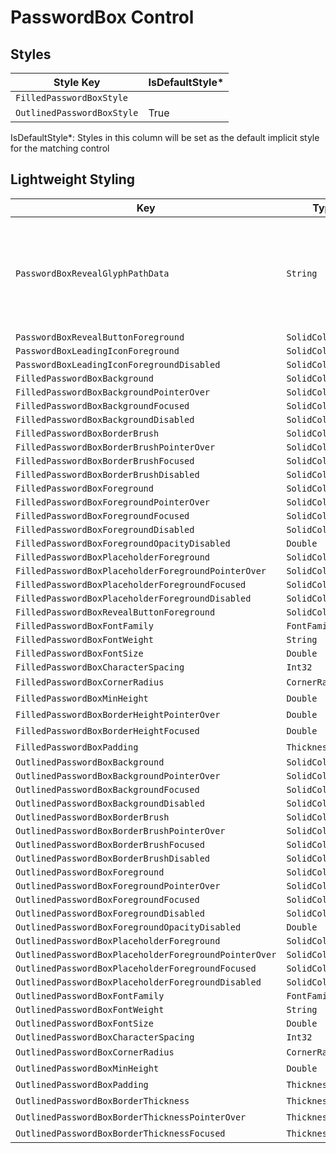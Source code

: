 ﻿---
uid: Uno.Themes.Styles.PasswordBox
---

# PasswordBox Control

## Styles

| Style Key                  | IsDefaultStyle\* |
|----------------------------|------------------|
| `FilledPasswordBoxStyle`   |                  |
| `OutlinedPasswordBoxStyle` | True             |

IsDefaultStyle\*: Styles in this column will be set as the default implicit style for the matching control

## Lightweight Styling

| Key                                                   | Type              | Value                                                                                                                                                                                                                                                                                         |
|-------------------------------------------------------|-------------------|-----------------------------------------------------------------------------------------------------------------------------------------------------------------------------------------------------------------------------------------------------------------------------------------------|
| `PasswordBoxRevealGlyphPathData`                      | `String`          | `M11 0.5C6 0.5 1.73 3.61 0 8C1.73 12.39 6 15.5 11 15.5C16 15.5 20.27 12.39 22 8C20.27 3.61 16 0.5 11 0.5ZM11 13C8.24 13 6 10.76 6 8C6 5.24 8.24 3 11 3C13.76 3 16 5.24 16 8C16 10.76 13.76 13 11 13ZM11 5C9.34 5 8 6.34 8 8C8 9.66 9.34 11 11 11C12.66 11 14 9.66 14 8C14 6.34 12.66 5 11 5Z` |
| `PasswordBoxRevealButtonForeground`                   | `SolidColorBrush` | `OnSurfaceVariantBrush`                                                                                                                                                                                                                                                                       |
| `PasswordBoxLeadingIconForeground`                    | `SolidColorBrush` | `OnSurfaceVariantBrush`                                                                                                                                                                                                                                                                       |
| `PasswordBoxLeadingIconForegroundDisabled`            | `SolidColorBrush` | `OnSurfaceLowBrush`                                                                                                                                                                                                                                                                           |
| `FilledPasswordBoxBackground`                         | `SolidColorBrush` | `SurfaceVariantBrush`                                                                                                                                                                                                                                                                         |
| `FilledPasswordBoxBackgroundPointerOver`              | `SolidColorBrush` | `OnSurfaceVariantHoverBrush`                                                                                                                                                                                                                                                                  |
| `FilledPasswordBoxBackgroundFocused`                  | `SolidColorBrush` | `SurfaceVariantBrush`                                                                                                                                                                                                                                                                         |
| `FilledPasswordBoxBackgroundDisabled`                 | `SolidColorBrush` | `OnSurfaceDisabledBrush`                                                                                                                                                                                                                                                                      |
| `FilledPasswordBoxBorderBrush`                        | `SolidColorBrush` | `OnSurfaceVariantBrush`                                                                                                                                                                                                                                                                       |
| `FilledPasswordBoxBorderBrushPointerOver`             | `SolidColorBrush` | `OnSurfaceBrush`                                                                                                                                                                                                                                                                              |
| `FilledPasswordBoxBorderBrushFocused`                 | `SolidColorBrush` | `PrimaryBrush`                                                                                                                                                                                                                                                                                |
| `FilledPasswordBoxBorderBrushDisabled`                | `SolidColorBrush` | `OnSurfaceDisabledBrush`                                                                                                                                                                                                                                                                      |
| `FilledPasswordBoxForeground`                         | `SolidColorBrush` | `OnSurfaceBrush`                                                                                                                                                                                                                                                                              |
| `FilledPasswordBoxForegroundPointerOver`              | `SolidColorBrush` | `OnSurfaceBrush`                                                                                                                                                                                                                                                                              |
| `FilledPasswordBoxForegroundFocused`                  | `SolidColorBrush` | `OnSurfaceBrush`                                                                                                                                                                                                                                                                              |
| `FilledPasswordBoxForegroundDisabled`                 | `SolidColorBrush` | `OnSurfaceBrush`                                                                                                                                                                                                                                                                              |
| `FilledPasswordBoxForegroundOpacityDisabled`          | `Double`          | `LowOpacity`                                                                                                                                                                                                                                                                                  |
| `FilledPasswordBoxPlaceholderForeground`              | `SolidColorBrush` | `OnSurfaceVariantBrush`                                                                                                                                                                                                                                                                       |
| `FilledPasswordBoxPlaceholderForegroundPointerOver`   | `SolidColorBrush` | `OnSurfaceVariantBrush`                                                                                                                                                                                                                                                                       |
| `FilledPasswordBoxPlaceholderForegroundFocused`       | `SolidColorBrush` | `PrimaryBrush`                                                                                                                                                                                                                                                                                |
| `FilledPasswordBoxPlaceholderForegroundDisabled`      | `SolidColorBrush` | `OnSurfaceLowBrush`                                                                                                                                                                                                                                                                           |
| `FilledPasswordBoxRevealButtonForeground`             | `SolidColorBrush` | `OnSurfaceVariantBrush`                                                                                                                                                                                                                                                                       |
| `FilledPasswordBoxFontFamily`                         | `FontFamily`      | `BodyLargeFontFamily`                                                                                                                                                                                                                                                                    |
| `FilledPasswordBoxFontWeight`                         | `String`          | `BodyLargeFontWeight`                                                                                                                                                                                                                                                                         |
| `FilledPasswordBoxFontSize`                           | `Double`          | `BodyLargeFontSize`                                                                                                                                                                                                                                                                           |
| `FilledPasswordBoxCharacterSpacing`                   | `Int32`           | `BodyLargeCharacterSpacing`                                                                                                                                                                                                                                                                   |
| `FilledPasswordBoxCornerRadius`                       | `CornerRadius`    | 4,4,0,0                                                                                                                                                                                                                                                                                       |
| `FilledPasswordBoxMinHeight`                          | `Double`          | 56                                                                                                                                                                                                                                                                                            |
| `FilledPasswordBoxBorderHeightPointerOver`            | `Double`          | 2                                                                                                                                                                                                                                                                                             |
| `FilledPasswordBoxBorderHeightFocused`                | `Double`          | 2                                                                                                                                                                                                                                                                                             |
| `FilledPasswordBoxPadding`                            | `Thickness`       | 16,4,8,4                                                                                                                                                                                                                                                                                      |
| `OutlinedPasswordBoxBackground`                       | `SolidColorBrush` | `SystemControlTransparentBrush`                                                                                                                                                                                                                                                               |
| `OutlinedPasswordBoxBackgroundPointerOver`            | `SolidColorBrush` | `SystemControlTransparentBrush`                                                                                                                                                                                                                                                               |
| `OutlinedPasswordBoxBackgroundFocused`                | `SolidColorBrush` | `SystemControlTransparentBrush`                                                                                                                                                                                                                                                               |
| `OutlinedPasswordBoxBackgroundDisabled`               | `SolidColorBrush` | `SystemControlTransparentBrush`                                                                                                                                                                                                                                                               |
| `OutlinedPasswordBoxBorderBrush`                      | `SolidColorBrush` | `OutlineBrush`                                                                                                                                                                                                                                                                                |
| `OutlinedPasswordBoxBorderBrushPointerOver`           | `SolidColorBrush` | `OnSurfaceBrush`                                                                                                                                                                                                                                                                              |
| `OutlinedPasswordBoxBorderBrushFocused`               | `SolidColorBrush` | `PrimaryBrush`                                                                                                                                                                                                                                                                                |
| `OutlinedPasswordBoxBorderBrushDisabled`              | `SolidColorBrush` | `OnSurfaceDisabledBrush`                                                                                                                                                                                                                                                                   |
| `OutlinedPasswordBoxForeground`                       | `SolidColorBrush` | `OnSurfaceBrush`                                                                                                                                                                                                                                                                              |
| `OutlinedPasswordBoxForegroundPointerOver`            | `SolidColorBrush` | `OnSurfaceBrush`                                                                                                                                                                                                                                                                              |
| `OutlinedPasswordBoxForegroundFocused`                | `SolidColorBrush` | `OnSurfaceBrush`                                                                                                                                                                                                                                                                              |
| `OutlinedPasswordBoxForegroundDisabled`               | `SolidColorBrush` | `OnSurfaceBrush`                                                                                                                                                                                                                                                                              |
| `OutlinedPasswordBoxForegroundOpacityDisabled`        | `Double`          | `LowOpacity`                                                                                                                                                                                                                                                                                  |
| `OutlinedPasswordBoxPlaceholderForeground`            | `SolidColorBrush` | `OnSurfaceVariantBrush`                                                                                                                                                                                                                                                                       |
| `OutlinedPasswordBoxPlaceholderForegroundPointerOver` | `SolidColorBrush` | `OnSurfaceBrush`                                                                                                                                                                                                                                                                              |
| `OutlinedPasswordBoxPlaceholderForegroundFocused`     | `SolidColorBrush` | `PrimaryBrush`                                                                                                                                                                                                                                                                                |
| `OutlinedPasswordBoxPlaceholderForegroundDisabled`    | `SolidColorBrush` | `OnSurfaceLowBrush`                                                                                                                                                                                                                                                                           |
| `OutlinedPasswordBoxFontFamily`                       | `FontFamily`      | `BodyLargeFontFamily`                                                                                                                                                                                                                                                                         |
| `OutlinedPasswordBoxFontWeight`                       | `String`          | `BodyLargeFontWeight`                                                                                                                                                                                                                                                                         |
| `OutlinedPasswordBoxFontSize`                         | `Double`          | `BodyLargeFontSize`                                                                                                                                                                                                                                                                           |
| `OutlinedPasswordBoxCharacterSpacing`                 | `Int32`           | `BodyLargeCharacterSpacing`                                                                                                                                                                                                                                                                   |
| `OutlinedPasswordBoxCornerRadius`                     | `CornerRadius`    | 4                                                                                                                                                                                                                                                                                             |
| `OutlinedPasswordBoxMinHeight`                        | `Double`          | 58                                                                                                                                                                                                                                                                                            |
| `OutlinedPasswordBoxPadding`                          | `Thickness`       | 16,4,8,4                                                                                                                                                                                                                                                                                      |
| `OutlinedPasswordBoxBorderThickness`                  | `Thickness`       | 1                                                                                                                                                                                                                                                                                             |
| `OutlinedPasswordBoxBorderThicknessPointerOver`       | `Thickness`       | 1                                                                                                                                                                                                                                                                                             |
| `OutlinedPasswordBoxBorderThicknessFocused`           | `Thickness`       | 2                                                                                                                                                                                                                                                                                             |
